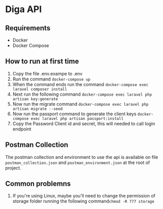 # Diga API

## Requirements
- Docker
- Docker Compose

## How to run at first time
1. Copy the file .env.exampe to .env
2. Run the command `docker-compose up`
3. When the command ends run the command `docker-compose exec laravel composer install` 
4. Next run the following command `docker-compose exec laravel php artisan key:generate`
5. Now run the migrate command `docker-compose exec laravel php artisan migrate --seed`
6. Now run the passport command to generate the client keys `docker-compose exec laravel php artisan passport:install`
7. Copy the Password Client id and secret, this will needed to call login endpoint

## Postman Collection
The postman collection and environment to use the api is available on file `postman_collection.json` and `postman_environment.json` at the root of project.

## Common problemns
1. If you're using Linux, maybe you'll need to change the permission of storage folder running the following command`chmod -R 777 storage`
